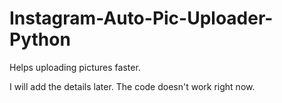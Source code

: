 # Instagram-Auto-Pic-Uploader-Python

Helps uploading pictures faster.

I will add the details later. The code doesn't work right now.
